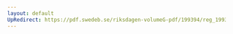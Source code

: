 ```yaml
---
layout: default
UpRedirect: https://pdf.swedeb.se/riksdagen-volumeG-pdf/199394/reg_199394/reg_199394_0378.pdf
---
```

